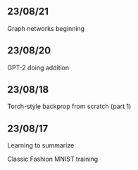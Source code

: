 ## 23/08/21
Graph networks beginning

## 23/08/20
GPT-2 doing addition

## 23/08/18
Torch-style backprop from scratch (part 1)

## 23/08/17
Learning to summarize

Classic Fashion MNIST training

